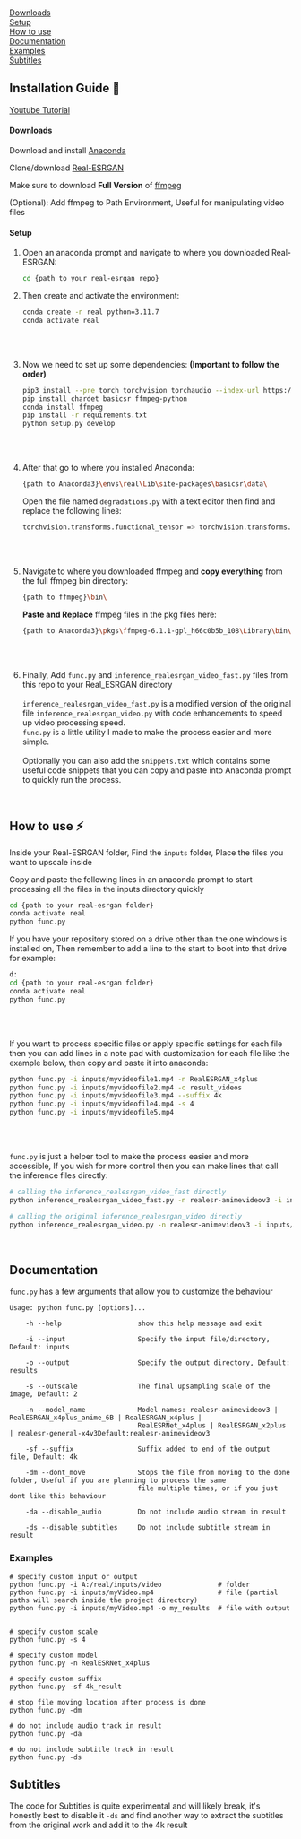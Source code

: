 <br>

[Downloads](#downloads)<br>
[Setup](#setup)<br>
[How to use](#how-to-use-)<br>
[Documentation](#documentation)<br>
[Examples](#examples)<br>
[Subtitles](#subtitles)<br>

## Installation Guide 📖

[Youtube Tutorial](https://youtu.be/IY63BukAk-g)

#### Downloads

Download and install [Anaconda](https://www.anaconda.com/download/success)<br>

Clone/download [Real-ESRGAN](https://github.com/xinntao/Real-ESRGAN.git)<br>

Make sure to download **Full Version** of [ffmpeg](https://ffmpeg.org/download.html)<br>

(Optional): Add ffmpeg to Path Environment, Useful for manipulating video files

#### Setup

1. Open an anaconda prompt and navigate to where you downloaded Real-ESRGAN:

    ```bash
    cd {path to your real-esrgan repo}
    ```

2. Then create and activate the environment:
    ```bash
    conda create -n real python=3.11.7
    conda activate real
    ```

<br><br>

3. Now we need to set up some dependencies: **(Important to follow the order)**
    ```bash
    pip3 install --pre torch torchvision torchaudio --index-url https://download.pytorch.org/whl/nightly/cu121
    pip install chardet basicsr ffmpeg-python
    conda install ffmpeg
    pip install -r requirements.txt
    python setup.py develop
    ```

<br><br>


4. After that go to where you installed Anaconda:<br>
    ```bash
    {path to Anaconda3}\envs\real\Lib\site-packages\basicsr\data\
    ```
    Open the file named `degradations.py` with a text editor then find and replace the following line`8`:
   
    ```bash
    torchvision.transforms.functional_tensor => torchvision.transforms.functional
    ```


<br><br>

5. Navigate to where you downloaded ffmpeg and **copy everything** from the full ffmpeg bin directory:
    ```bash
    {path to ffmpeg}\bin\
    ```
    **Paste and Replace** ffmpeg files in the pkg files here:

    ```bash
    {path to Anaconda3}\pkgs\ffmpeg-6.1.1-gpl_h66c0b5b_108\Library\bin\
    ```

<br><br>

6. Finally, Add `func.py` and `inference_realesrgan_video_fast.py` files from this repo to your Real_ESRGAN directory<br><br>`inference_realesrgan_video_fast.py` is a modified version of the original file `inference_realesrgan_video.py` with code enhancements to speed up video processing speed.<br>`func.py` is a little utility I made to make the process easier and more simple.<br><br>Optionally you can also add the `snippets.txt` which contains some useful code snippets that you can copy and paste into Anaconda prompt to quickly run the process.

<br>


## How to use ⚡

Inside your Real-ESRGAN folder, Find the `inputs` folder, Place the files you want to upscale inside

Copy and paste the following lines in an anaconda prompt to start processing all the files in the inputs directory quickly
    
```bash
cd {path to your real-esrgan folder}
conda activate real
python func.py
```

If you have your repository stored on a drive other than the one windows is installed on,
Then remember to add a line to the start to boot into that drive for example:

```bash
d:
cd {path to your real-esrgan folder}
conda activate real
python func.py
```

<br><br>

If you want to process specific files or apply specific settings for each file then you can add lines in a note pad with customization for each file like the example below, then copy and paste it into anaconda:

```bash
python func.py -i inputs/myvideofile1.mp4 -n RealESRGAN_x4plus
python func.py -i inputs/myvideofile2.mp4 -o result_videos
python func.py -i inputs/myvideofile3.mp4 --suffix 4k
python func.py -i inputs/myvideofile4.mp4 -s 4
python func.py -i inputs/myvideofile5.mp4
```

<br><br>

`func.py` is just a helper tool to make the process easier and more accessible, If you wish for more control then you can make lines that call the inference files directly:

```bash
# calling the inference_realesrgan_video_fast directly
python inference_realesrgan_video_fast.py -n realesr-animevideov3 -i inputs/myvideo.mp4 -o results -s 2 --link --suffix fast_4k

# calling the original inference_realesrgan_video directly
python inference_realesrgan_video.py -n realesr-animevideov3 -i inputs/myvideo.mp4 -o results -s 3 --suffix default_4k
```

<br>

## Documentation

`func.py` has a few arguments that allow you to customize the behaviour

    Usage: python func.py [options]...
    
        -h --help                   show this help message and exit

        -i --input                  Specify the input file/directory, Default: inputs
        
        -o --output                 Specify the output directory, Default: results
        
        -s --outscale               The final upsampling scale of the image, Default: 2
    
        -n --model_name             Model names: realesr-animevideov3 | RealESRGAN_x4plus_anime_6B | RealESRGAN_x4plus |
                                    RealESRNet_x4plus | RealESRGAN_x2plus | realesr-general-x4v3Default:realesr-animevideov3
        
        -sf --suffix                Suffix added to end of the output file, Default: 4k
        
        -dm --dont_move             Stops the file from moving to the done folder, Useful if you are planning to process the same
                                    file multiple times, or if you just dont like this behaviour
        
        -da --disable_audio         Do not include audio stream in result
        
        -ds --disable_subtitles     Do not include subtitle stream in result

### Examples

    # specify custom input or output 
    python func.py -i A:/real/inputs/video              # folder
    python func.py -i inputs/myVideo.mp4                # file (partial paths will search inside the project directory)
    python func.py -i inputs/myVideo.mp4 -o my_results  # file with output
    
    
    # specify custom scale
    python func.py -s 4
    
    # specify custom model
    python func.py -n RealESRNet_x4plus
    
    # specify custom suffix
    python func.py -sf 4k_result
    
    # stop file moving location after process is done
    python func.py -dm

    # do not include audio track in result
    python func.py -da
    
    # do not include subtitle track in result
    python func.py -ds


## Subtitles

The code for Subtitles is quite experimental and will likely break, it's honestly best to disable it `-ds` and find another way to extract the subtitles from the original work and add it to the 4k result





<br><br><br><br><br><br><br>
